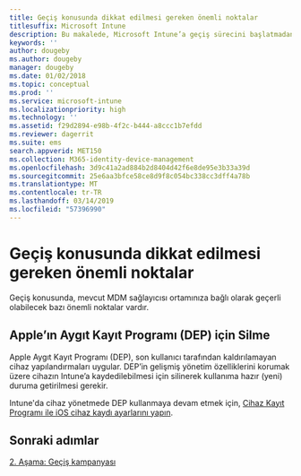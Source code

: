 ```yaml
---
title: Geçiş konusunda dikkat edilmesi gereken önemli noktalar
titlesuffix: Microsoft Intune
description: Bu makalede, Microsoft Intune’a geçiş sürecini başlatmadan önce geçiş konusunda dikkat edilmesi gereken önemli noktalar sağlanmaktadır.
keywords: ''
author: dougeby
ms.author: dougeby
manager: dougeby
ms.date: 01/02/2018
ms.topic: conceptual
ms.prod: ''
ms.service: microsoft-intune
ms.localizationpriority: high
ms.technology: ''
ms.assetid: f29d2894-e98b-4f2c-b444-a8ccc1b7efdd
ms.reviewer: dagerrit
ms.suite: ems
search.appverid: MET150
ms.collection: M365-identity-device-management
ms.openlocfilehash: 3d9c41a2ad884b2d8404d42f6e8de95e3b33a39d
ms.sourcegitcommit: 25e6aa3bfce58ce8d9f8c054bc338cc3dff4a78b
ms.translationtype: MT
ms.contentlocale: tr-TR
ms.lasthandoff: 03/14/2019
ms.locfileid: "57396990"
---
```

# <a name="special-migration-considerations"></a>Geçiş konusunda dikkat edilmesi gereken önemli noktalar

Geçiş konusunda, mevcut MDM sağlayıcısı ortamınıza bağlı olarak geçerli olabilecek bazı önemli noktalar vardır.

## <a name="wipe-for-apples-device-enrollment-program-dep"></a>Apple’ın Aygıt Kayıt Programı (DEP) için Silme

Apple Aygıt Kayıt Programı (DEP), son kullanıcı tarafından kaldırılamayan cihaz yapılandırmaları uygular. DEP’in gelişmiş yönetim özelliklerini korumak üzere cihazın Intune’a kaydedilebilmesi için silinerek kullanıma hazır (yeni) duruma getirilmesi gerekir.

Intune'da cihaz yönetmede DEP kullanmaya devam etmek için, [Cihaz Kayıt Programı ile iOS cihaz kaydı ayarlarını yapın](device-enrollment-program-enroll-ios.md).


## <a name="next-steps"></a>Sonraki adımlar

[2. Aşama: Geçiş kampanyası](migration-guide-campaign.md)
